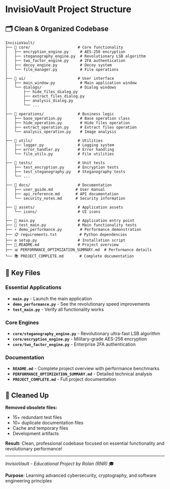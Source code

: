 # InvisioVault Project Structure

## 🗂️ **Clean & Organized Codebase**

```
InvisioVault/
├── 📁 core/                     # Core functionality
│   ├── encryption_engine.py     # AES-256 encryption
│   ├── steganography_engine.py  # Revolutionary LSB algorithm
│   ├── two_factor_engine.py     # 2FA authentication
│   ├── decoy_engine.py          # Decoy system
│   └── file_manager.py          # File operations
│
├── 📁 ui/                       # User interface
│   ├── main_window.py           # Main application window
│   └── dialogs/                 # Dialog windows
│       ├── hide_files_dialog.py
│       ├── extract_files_dialog.py
│       ├── analysis_dialog.py
│       └── ...
│
├── 📁 operations/               # Business logic
│   ├── base_operation.py        # Base operation class
│   ├── hide_operation.py        # Hide files operation
│   ├── extract_operation.py     # Extract files operation
│   └── analysis_operation.py    # Image analysis
│
├── 📁 utils/                    # Utilities
│   ├── logger.py               # Logging system
│   ├── error_handler.py        # Error handling
│   └── file_utils.py           # File utilities
│
├── 📁 tests/                    # Unit tests
│   ├── test_encryption.py      # Encryption tests
│   ├── test_steganography.py   # Steganography tests
│   └── ...
│
├── 📁 docs/                     # Documentation
│   ├── user_guide.md          # User manual
│   ├── api_reference.md       # API documentation
│   └── security_notes.md      # Security information
│
├── 📁 assets/                   # Application assets
│   └── icons/                  # UI icons
│
├── 🚀 main.py                   # Application entry point
├── 🧪 test_main.py              # Main functionality tests
├── ⚡ demo_performance.py        # Performance demonstration
├── 📋 requirements.txt          # Python dependencies
├── ⚙️ setup.py                  # Installation script
├── 📄 README.md                 # Project overview
├── 📊 PERFORMANCE_OPTIMIZATION_SUMMARY.md  # Performance details
└── 📚 PROJECT_COMPLETE.md       # Complete documentation
```

## 🎯 **Key Files**

### **Essential Applications**
- **`main.py`** - Launch the main application
- **`demo_performance.py`** - See the revolutionary speed improvements
- **`test_main.py`** - Verify all functionality works

### **Core Engines** 
- **`core/steganography_engine.py`** - Revolutionary ultra-fast LSB algorithm
- **`core/encryption_engine.py`** - Military-grade AES-256 encryption
- **`core/two_factor_engine.py`** - Enterprise 2FA authentication

### **Documentation**
- **`README.md`** - Complete project overview with performance benchmarks
- **`PERFORMANCE_OPTIMIZATION_SUMMARY.md`** - Detailed technical analysis
- **`PROJECT_COMPLETE.md`** - Full project documentation

## 🧹 **Cleaned Up**

**Removed obsolete files:**
- 15+ redundant test files
- 10+ duplicate documentation files  
- Cache and temporary files
- Development artifacts

**Result:** Clean, professional codebase focused on essential functionality and revolutionary performance!

---

*InvisioVault - Educational Project by Rolan (RNR)* 🎓

**Purpose**: Learning advanced cybersecurity, cryptography, and software engineering principles
